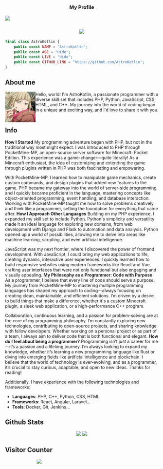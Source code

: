 <h3 align="center">My Profile</h3>

<img src="https://images.hdqwalls.com/download/cherry-tree-anime-5d-2560x1080.jpg" align="center" width=500px/>

<h3 align="center"><img align="center" width="425" src="https://lanyard.kyrie25.me/api/924989476588109844?imgStyle=square&gradient=e9d6d5-e9d6d5-f3b1b4-ffffff&bg=0d1117"></h3>


```php
final class AstroKotlin {
    public const NAME = "AstroKotlin";
    public const AGE = "Hide";
    public const LIVE = "Hide";
    public const GITHUB_LINK = "https://github.com/AstroKotlin";
}
```

## **About me**
<a href="https://github.com/AstroKotlin"><img align="left" width="100" src="me.png"></a>
Hello, world! I'm AstroKotlin, a passionate programmer with a diverse skill set that includes PHP, Python, JavaScript, CSS, HTML, and C++. My journey into the world of coding began in a unique and exciting way, and I'd love to share it with you.
<br><br>


## **Info**
**How I Started**
My programming adventure began with PHP, but not in the traditional way most might expect. I was introduced to PHP through PocketMine-MP, an open-source server software for Minecraft: Pocket Edition. This experience was a game-changer—quite literally! As a Minecraft enthusiast, the idea of customizing and extending the game through plugins written in PHP was both fascinating and empowering.

With PocketMine-MP, I learned how to manipulate game mechanics, create custom commands, and design plugins that added new features to the game. PHP became my gateway into the world of server-side programming, and I quickly became proficient in the language, mastering concepts like object-oriented programming, event handling, and database interaction. Working with PocketMine-MP taught me how to solve problems creatively and think like a programmer, setting the foundation for everything that came after.
**How I Approach Other Languages**
Building on my PHP experience, I expanded my skill set to include Python. Python's simplicity and versatility made it an ideal language for exploring new domains, from web development with Django and Flask to automation and data analysis. Python opened up a world of possibilities, allowing me to delve into areas like machine learning, scripting, and even artificial intelligence.

JavaScript was my next frontier, where I discovered the power of frontend development. With JavaScript, I could bring my web applications to life, creating dynamic, interactive user experiences. I quickly learned how to build responsive websites using modern frameworks like React and Vue, crafting user interfaces that were not only functional but also engaging and visually appealing.
**My Philosophy as a Programmer: Code with Purpose**
As a programmer, I believe that every line of code should serve a purpose. My journey from PocketMine-MP to mastering multiple programming languages has shaped my approach to coding—always focusing on creating clean, maintainable, and efficient solutions. I’m driven by a desire to build things that make a difference, whether it's a custom Minecraft plugin, a sleek web application, or a high-performance C++ program.

Collaboration, continuous learning, and a passion for problem-solving are at the core of my programming philosophy. I’m constantly exploring new technologies, contributing to open-source projects, and sharing knowledge with fellow developers. Whether working on a personal project or as part of a team, I always aim to deliver code that is both functional and elegant.
**How do I feel about being a programmer?**
Programming isn’t just a career for me—it’s a passion and a lifelong journey. I’m always looking to expand my knowledge, whether it’s learning a new programming language like Rust or diving into emerging fields like artificial intelligence and blockchain. I believe that the world of technology is ever-evolving, and as a programmer, it’s crucial to stay curious, adaptable, and open to new ideas.
Thanks for reading!

Additionally, I have experience with the following technologies and frameworks:
- **Languages**: PHP, C++, Python, CSS, HTML
- **Frameworks**: React, Angular, Laravel...
- **Tools**: Docker, Git, Jenkins...



## **Github Stats**
<p align="center"><img width="50%" src="https://github-readme-stats.vercel.app/api?username=AstroKotlin&show_icons=true&count_private=true&theme=react&hide_border=true&bg_color=0D1117"/> <img width="45%" src="https://github-readme-stats.vercel.app/api/top-langs/?username=AstroKotlin&show_icons=true&count_private=true&theme=react&hide_border=true&bg_color=0D1117&layout=compact"/>
</p>

## **Visitor Counter**

<a align="center" href="https://discord.com/users/924989476588109844"><img align="right" width=400 src="https://count.getloli.com/get/@
AstroKotlin?theme=gelbooru"></a>

<!--
**AstroKotlin/AstroKotlin** is a ✨ _special_ ✨ repository because its `README.md` (this file) appears on your GitHub profile.

Here are some ideas to get you started:

- 🔭 I’m currently working on ...
- 🌱 I’m currently learning ...
- 👯 I’m looking to collaborate on ...
- 🤔 I’m looking for help with ...
- 💬 Ask me about ...
- 📫 How to reach me: ...
- 😄 Pronouns: ...
- ⚡ Fun fact: ...
-->
